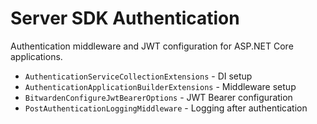 # Server SDK Authentication

Authentication middleware and JWT configuration for ASP.NET Core applications.

- `AuthenticationServiceCollectionExtensions` - DI setup
- `AuthenticationApplicationBuilderExtensions` - Middleware setup
- `BitwardenConfigureJwtBearerOptions` - JWT Bearer configuration
- `PostAuthenticationLoggingMiddleware` - Logging after authentication
